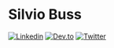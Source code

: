 # Silvio Buss

[![Linkedin](https://img.shields.io/badge/LinkedIn-blue?style=for-the-badge&logo=Linkedin)](https://www.linkedin.com/in/silviobuss/)
[![Dev.to](https://img.shields.io/badge/Dev.To-Profile-lightgrey)](https://dev.to/silviobuss)
[![Twitter](https://img.shields.io/badge/Twitter-Profile-blue)](https://twitter.com/silvio_buss)

<!--
# Contribuições
<center>
<table>
  <tr>
      <td><img width="400px" align="left" src="https://github-readme-stats.vercel.app/api/top-langs/?username=silviobuss&hide=html&layout=compact&theme=cobalt" /></td>
  </tr>  
    <tr>
      <td><img width="400px" align="left" src="https://github-readme-stats.vercel.app/api/pin/?username=silviobuss&repo=resilience4j-spring-boot2-demo&theme=cobalt" /></td>
      <td><img width="400px" align="left" src="https://github-readme-stats.vercel.app/api/pin/?username=silviobuss&repo=spring-boot-micrometer-azure&theme=cobalt" /></td>
  </tr>  
</table>
</center>
-->
